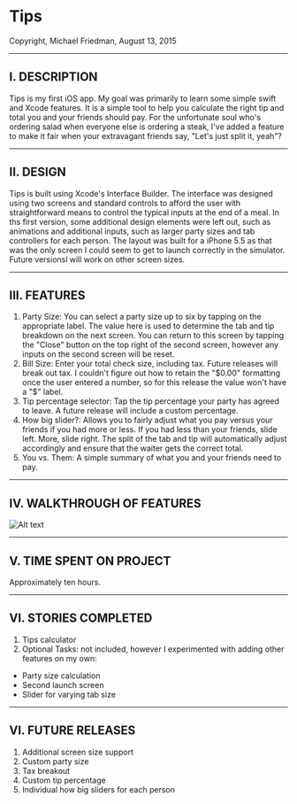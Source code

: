 # Tips
Copyright, Michael Friedman, August 13, 2015

--------------------------------------------
I. DESCRIPTION
--------------------------------------------
Tips is my first iOS app. My goal was primarily to learn some simple swift and Xcode features. It is a simple tool to help you calculate the right tip and total you and your friends should pay. For the unfortunate soul who's ordering salad when everyone else is ordering a steak, I've added a feature to make it fair when your extravagant friends say, "Let's just split it, yeah"?

--------------------------------------------
II. DESIGN
--------------------------------------------
Tips is built using Xcode's Interface Builder. The interface was designed using two screens and standard controls to afford the user with straightforward means to control the typical inputs at the end of a meal. In ths first version, some additional design elements were left out, such as animations and additional inputs, such as larger party sizes and tab controllers for each person. The layout was built for a iPhone 5.5 as that was the only screen I could seem to get to launch correctly in the simulator. Future versionsl will work on other screen sizes.

--------------------------------------------
III. FEATURES
--------------------------------------------
1. Party Size: You can select a party size up to six by tapping on the appropriate label. The value here is used to determine the tab and tip breakdown on the next screen. You can return to this screen by tapping the "Close" button on the top right of the second screen, however any inputs on the second screen will be reset.
2. Bill Size: Enter your total check size, including tax. Future releases will break out tax. I couldn't figure out how to retain the "$0.00" formatting once the user entered a number, so for this release the value won't have a "$" label.
3. Tip percentage selector: Tap the tip percentage your party has agreed to leave. A future release will include a custom percentage.
4. How big slider?: Allows you to fairly adjust what you pay versus your friends if you had more or less. If you had less than your friends, slide left. More, slide right. The split of the tab and tip will automatically adjust accordingly and ensure that the waiter gets the correct total.
5. You vs. Them: A simple summary of what you and your friends need to pay.

--------------------------------------------
IV. WALKTHROUGH OF FEATURES
--------------------------------------------
![Alt text](https://cloud.githubusercontent.com/assets/11700283/9296595/56aa6150-4445-11e5-8602-eeed67276c9f.gif "Tips Walkthrough")

--------------------------------------------
V. TIME SPENT ON PROJECT
--------------------------------------------
Approximately ten hours.

--------------------------------------------
VI. STORIES COMPLETED
--------------------------------------------
1. Tips calculator
2. Optional Tasks: not included, however I experimented with adding other features on my own:
  *  Party size calculation
  *  Second launch screen
  *  Slider for varying tab size

--------------------------------------------
VI. FUTURE RELEASES
--------------------------------------------
1. Additional screen size support
2. Custom party size
3. Tax breakout
4. Custom tip percentage
5. Individual how big sliders for each person

